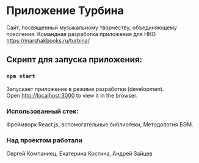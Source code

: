 # Приложение Турбина

Сайт, посвященный музыкальному творчеству, объединяющему поколения. 
Командная разработка приложения для НКО https://marshakbooks.ru/turbina/

## Скрипт для запуска приложения:
### `npm start`
Запускает приложение в режиме разработки (development.\
Open [http://localhost:3000](http://localhost:3000) to view it in the browser.


### Использованный стек:
Фреймворк React.js, вспомогательные библиотеки, 
Методология БЭМ.

### Над проектом работали 
Сергей Компаниец, Екатерина Костина, Андрей Зайцев 
